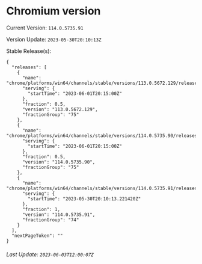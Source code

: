 # Chromium version

Current Version: `114.0.5735.91`

Version Update: `2023-05-30T20:10:13Z`

Stable Release(s):
```
{
  "releases": [
    {
      "name": "chrome/platforms/win64/channels/stable/versions/113.0.5672.129/releases/1685650500",
      "serving": {
        "startTime": "2023-06-01T20:15:00Z"
      },
      "fraction": 0.5,
      "version": "113.0.5672.129",
      "fractionGroup": "75"
    },
    {
      "name": "chrome/platforms/win64/channels/stable/versions/114.0.5735.90/releases/1685650500",
      "serving": {
        "startTime": "2023-06-01T20:15:00Z"
      },
      "fraction": 0.5,
      "version": "114.0.5735.90",
      "fractionGroup": "75"
    },
    {
      "name": "chrome/platforms/win64/channels/stable/versions/114.0.5735.91/releases/1685477413",
      "serving": {
        "startTime": "2023-05-30T20:10:13.221420Z"
      },
      "fraction": 1,
      "version": "114.0.5735.91",
      "fractionGroup": "74"
    }
  ],
  "nextPageToken": ""
}
```

###### Last Update: `2023-06-03T12:00:07Z`
        